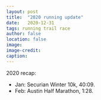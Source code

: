 ```yaml
---
layout: post
title:  "2020 running update"
date:   2020-12-31
tags: running trail race
author: false
location: false
image:
image-credit:
caption:
---
```


2020 recap:
* Jan: Securian Winter 10k, 40:09.  
* Feb: Austin Half Marathon, 1:28.
